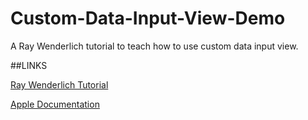 Custom-Data-Input-View-Demo
===========================

A Ray Wenderlich tutorial to teach how to use custom data input view.


##LINKS

[Ray Wenderlich Tutorial](http://www.raywenderlich.com/29474/ipad-for-iphone-developers-101-in-ios-6-custom-input-view-tutorial)

[Apple Documentation](https://developer.apple.com/library/ios/documentation/StringsTextFonts/Conceptual/TextAndWebiPhoneOS/InputViews/InputViews.html#//apple_ref/doc/uid/TP40009542-CH12-SW1)
